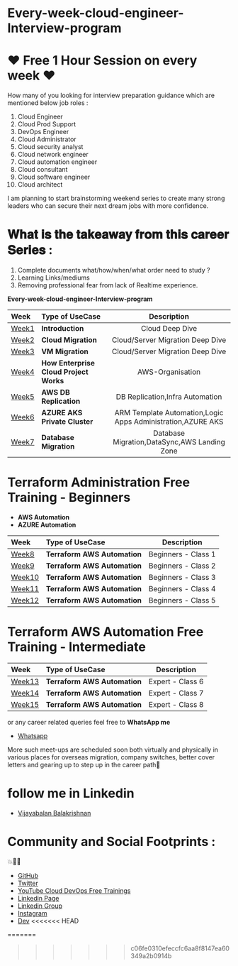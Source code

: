 # Every-week-cloud-engineer-Interview-program


# ❤️ Free 1 Hour Session on every week ❤️

How many of you looking for interview preparation guidance which are mentioned below job roles :

1. Cloud Engineer
2. Cloud Prod Support
3. DevOps Engineer
4. Cloud Administrator
5. Cloud security analyst
6. Cloud network engineer
7. Cloud automation engineer
8. Cloud consultant
9. Cloud software engineer
10. Cloud architect

I am planning to start brainstorming weekend series to create many strong leaders who can secure their next dream jobs with more confidence.

# 𝐖𝐡𝐚𝐭 𝐢𝐬 𝐭𝐡𝐞 𝐭𝐚𝐤𝐞𝐚𝐰𝐚𝐲 𝐟𝐫𝐨𝐦 𝐭𝐡𝐢𝐬 𝐜𝐚𝐫𝐞𝐞𝐫 𝐒𝐞𝐫𝐢𝐞𝐬 :

1. Complete documents what/how/when/what order need to study ?
2. Learning Links/mediums
3. Removing professional fear from lack of Realtime experience.


**Every-week-cloud-engineer-Interview-program**

Week | Type of UseCase | Description
:------|:------|:------:
[Week1](/week1-Cloud-General-Introduction) | **Introduction** | Cloud Deep Dive 
[Week2](/week2-server-cloud-migration) | **Cloud Migration** | Cloud/Server Migration Deep Dive 
[Week3](/week3-Vm-migration-Cloud-Services) | **VM Migration** | Cloud/Server Migration Deep Dive 
[Week4](/week4-vm-migration-AWS-Organisation) | **How Enterprise Cloud Project Works** | AWS-Organisation
[Week5](/week5-AutoScaling-Terraform-Provisioning) | **AWS DB Replication** | DB Replication,Infra Automation
[Week6](/week6-Azure-AKS-Private) | **AZURE AKS Private Cluster** | ARM Template Automation,Logic Apps Administration,AZURE AKS
[Week7](/week7-Database-MIgration-AWS-Control-Tower) | **Database Migration** | Database Migration,DataSync,AWS Landing Zone


# Terraform Administration Free Training - Beginners

- **AWS Automation**
- **AZURE Automation**

Week | Type of UseCase | Description
:------|:------|:------:
[Week8](/Week8-Terraform-Class1) | **Terraform AWS Automation** | Beginners - Class 1
[Week9](/Week9-Terraform-Class2) | **Terraform AWS Automation** | Beginners - Class 2
[Week10](/Week10-Terraform-Class3) | **Terraform AWS Automation** | Beginners - Class 3
[Week11](/Week11-Terraform-Class4) | **Terraform AWS Automation** | Beginners - Class 4
[Week12](/week12-Terraform-Class5) | **Terraform AWS Automation** | Beginners - Class 5

# Terraform AWS Automation Free Training - Intermediate
Week | Type of UseCase | Description
:------|:------|:------:
[Week13](/week13-Terraform-Class6) | **Terraform AWS Automation** | Expert - Class 6
[Week14](/week14-Terraform-Class7) | **Terraform AWS Automation** | Expert - Class 7
[Week15](/week15-Terraform-Class8) | **Terraform AWS Automation** | Expert - Class 8






or any career related queries feel free to  **WhatsApp me**

- [Whatsapp](https://wa.me/message/2EM3VEAMEMVHP1)

More such meet-ups are scheduled soon both virtually and physically in various places for overseas migration, company switches, better cover letters and gearing up to step up in the career path💯

# follow me in Linkedin

- [Vijayabalan Balakrishnan ](https://www.linkedin.com/in/vijaystack/)
# Community and Social Footprints :
💥🧑‍💻 

- [GitHub](https://github.com/cloudnloud)
- [Twitter](https://twitter.com/cloudnloud)
- [YouTube Cloud DevOps Free Trainings](https://www.youtube.com/c/CloudnLoud)
- [Linkedin Page](https://www.linkedin.com/company/cloudnloud/)
- [Linkedin Group](https://www.linkedin.com/groups/9124202/)
- [Instagram](https://instagram.com/cloudnloud)
- [Dev](https://dev.to/cloudnloud)
<<<<<<< HEAD



=======
>>>>>>> c06fe0310efeccfc6aa8f8147ea60349a2b0914b
